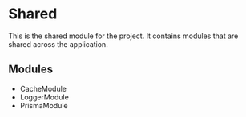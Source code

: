 # Shared

This is the shared module for the project. It contains modules that are shared across the application.

## Modules

- CacheModule
- LoggerModule
- PrismaModule